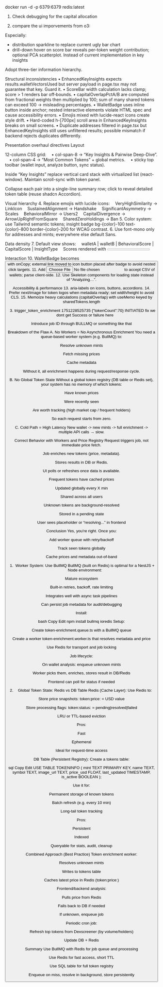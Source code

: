 docker run -d -p 6379:6379 redis:latest  



1. Check debugging for the capital allocation

2. compare the ui imporvements from o3:

Especially: 

- distribution sparkline to replace current ugly bar chart
- drill-down  hover on score bar reveals per-token weight contribution; optional PCA scatterplot. Instead of current implementation in key insights

Adopt three-tier information hierarchy.

Structural inconsistencies
• EnhancedKeyInsights expects results.walletVectorsUsed but server payload in page.tsx may not guarantee that key. Guard it.
• ScoreBar width calculation lacks clamp; score > 1 renders bar off‐bounds.
• capitalOverlapPctA/B are computed from fractional weights then multiplied by 100; sum of many shared tokens can exceed 100 → misleading percentages.
• WalletBadge uses inline button inside anchor; nested interactive elements violate HTML spec and cause accessibility errors.
• Emojis mixed with lucide-react icons create style drift.
• Hard-coded h-[700px] scroll area in EnhancedKeyInsights breaks on small screens.
• Duplicate addresses filtered in page.tsx but EnhancedKeyInsights still uses unfiltered results; possible mismatch if backend rejects duplicates differently.

Presentation overhaul directives
Layout

12-column CSS grid:
 • col-span-8 → “Key Insights & Pairwise Deep-Dive”.
 • col-span-4 → “Most Common Tokens” + global metrics.
 • sticky top toolbar (wallet input, analyze button, sync status).

Inside “Key Insights” replace vertical card stack with virtualized list (react-window). Maintain scroll-sync with token panel.

Collapse each pair into a single-line summary row; click to reveal detailed token table (reuse shadcn Accordion).

Visual hierarchy
4. Replace emojis with lucide icons:
 VeryHighSimilarity → LinkIcon
 SustainedAlignment → Handshake
 SignificantAsymmetry → Scales
 BehavioralMirror → Users2
 CapitalDivergence → ArrowUpRightFromSquare
 SharedZeroHoldings → Ban
5. Color system: use Tailwind semantic tokens; insight badge bg-{color}-100 text-{color}-800 border-{color}-200 for WCAG contrast.
6. Use font-mono only for addresses and mints; everywhere else default Sans.

Data density
7. Default view shows:
 walletA | walletB | BehavioralScore | CapitalScore | InsightType
 Scores rendered with <Progress value={score*100} max={100}/> inside 96-px bar.
8. Detailed view tables paginated (PageSize=10) with column freeze on token mint.
9. Global summary card above lists:
 Total wallets analysed, pairs > 0.5 behavioral, pairs > 0.5 capital, top token frequency histogram.

Interaction
10. WalletBadge becomes <Button variant="ghost" size="sm"> with onCopy; external link moved to icon button placed after badge to avoid nested click targets.
11. Add <Input type="file"> to accept CSV of wallets; parse client-side.
12. Use Skeleton components for loading state instead of “Analyzing…”.

Accessibility & performance
13. aria-labels on icons, buttons, accordions.
14. Prefer next/image for token logos when metadata ready; set width/height to avoid CLS.
15. Memoize heavy calculations (capitalOverlap) with useMemo keyed by sharedTokens.length


3. trigger_token_enrichment	1751228525735	{"tokenCount":70}	INITIATED fix we dont get Success or failure here 


Introduce job ID  through BULLMQ or something like that 


Breakdown of the Flaw
A. No Workers = No Asynchronous Enrichment
You need a queue-based worker system (e.g. BullMQ) to:

Resolve unknown mints

Fetch missing prices

Cache metadata

Without it, all enrichment happens during request/response cycle.

B. No Global Token State
Without a global token registry (DB table or Redis set), your system has no memory of which tokens:

Have known prices

Were recently seen

Are worth tracking (high market cap / frequent holders)

So each request starts from zero.

C. Cold Path = High Latency
New wallet -> new mints -> full enrichment -> multiple API calls → slow.

Correct Behavior with Workers and Price Registry
Request triggers job, not immediate price fetch.

Job enriches new tokens (price, metadata).

Stores results in DB or Redis.

UI polls or refreshes once data is available.

Frequent tokens have cached prices

Updated globally every X min

Shared across all users

Unknown tokens are background-resolved

Stored in a pending state

User sees placeholder or “resolving...” in frontend

Conclusion
Yes, you're right. Once you:

Add worker queue with retry/backoff

Track seen tokens globally

Cache prices and metadata out-of-band


1. Worker System: Use BullMQ
BullMQ (built on Redis) is optimal for a NestJS + Node environment:

Mature ecosystem

Built-in retries, backoff, rate limiting

Integrates well with async task pipelines

Can persist job metadata for audit/debugging

Install:

bash
Copy
Edit
npm install bullmq ioredis
Setup:

Create token-enrichment.queue.ts with a BullMQ queue

Create a worker token-enrichment.worker.ts that resolves metadata and price

Use Redis for transport and job locking

Job lifecycle:

On wallet analysis: enqueue unknown mints

Worker picks them, enriches, stores result in DB/Redis

Frontend can poll for status if needed

2. Global Token State: Redis vs DB Table
Redis (Cache Layer):
Use Redis to:

Store price snapshots: token:price:<mint> = USD value

Store processing flags: token:status:<mint> = pending|resolved|failed

LRU or TTL-based eviction

Pros:

Fast

Ephemeral

Ideal for request-time access

DB Table (Persistent Registry):
Create a tokens table:

sql
Copy
Edit
USE TABLE TOKENINFO (
  mint TEXT PRIMARY KEY,
  name TEXT,
  symbol TEXT,
  image_url TEXT,
  price_usd FLOAT,
  last_updated TIMESTAMP,
  is_active BOOLEAN
);

Use it for:

Permanent storage of known tokens

Batch refresh (e.g. every 10 min)

Long-tail token tracking

Pros:

Persistent

Indexed

Queryable for stats, audit, cleanup

Combined Approach (Best Practice)
Token enrichment worker:

Resolves unknown mints

Writes to tokens table

Caches latest price in Redis (token:price:<mint>)

Frontend/backend analysis:

Pulls price from Redis

Falls back to DB if needed

If unknown, enqueue job

Periodic cron job:

Refresh top tokens from Dexscreener (by volume/holders)

Update DB + Redis

Summary
Use BullMQ with Redis for job queue and processing

Use Redis for fast access, short TTL

Use SQL table for full token registry

Enqueue on miss, resolve in background, store persistently